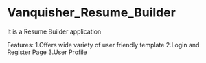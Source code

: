 # Vanquisher_Resume_Builder
It is a Resume Builder application


Features:
   1.Offers wide variety of user friendly template
   2.Login and Register Page
   3.User Profile
